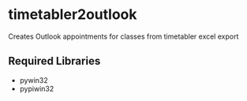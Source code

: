 # timetabler2outlook
 Creates Outlook appointments for classes from timetabler excel export

## Required Libraries
- pywin32
- pypiwin32